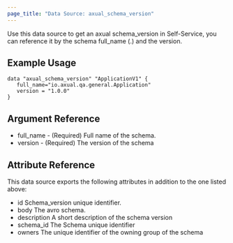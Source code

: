 ```yaml
---
page_title: "Data Source: axual_schema_version"
---
```

Use this data source to get an axual schema_version in Self-Service, you can reference it by the schema full_name (<NAMESPACE>.<NAME>) and the version.

## Example Usage


```hcl
data "axual_schema_version" "ApplicationV1" {
   full_name="io.axual.qa.general.Application"
   version = "1.0.0"
}
```

## Argument Reference

- full_name - (Required) Full name of the schema.
- version - (Required) The version of the schema

## Attribute Reference

This data source exports the following attributes in addition to the one listed above:

- id Schema_version unique identifier.
- body The avro schema.
- description A short description of the schema version
- schema_id The Schema unique identifier
- owners The unique identifier of the owning group of the schema
